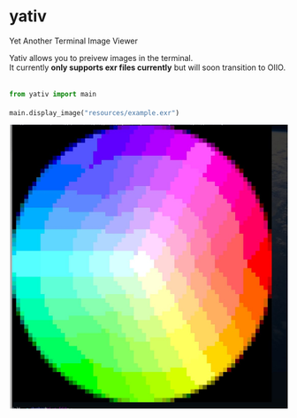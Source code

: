 # yativ
Yet Another Terminal Image Viewer


Yativ allows you to preivew images in the terminal.  
It currently **only supports exr files currently** but will soon transition to OIIO.

```python

from yativ import main

main.display_image("resources/example.exr")
```
![TerminalExample](resources/_display_image1.jpg "Terminal Example")
